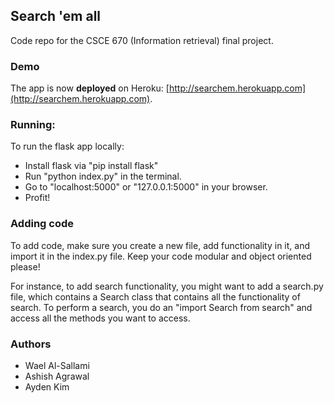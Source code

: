 ## Search 'em all

Code repo for the CSCE 670 (Information retrieval) final project.

### Demo
The app is now **deployed** on Heroku: [http://searchem.herokuapp.com](http://searchem.herokuapp.com).

### Running:

To run the flask app locally:

- Install flask via "pip install flask"
- Run "python index.py" in the terminal.
- Go to "localhost:5000" or "127.0.0.1:5000" in your browser.
- Profit!


### Adding code
To add code, make sure you create a new file, add functionality in it, and import it in the index.py file. Keep your code modular and object oriented please! 

For instance, to add search functionality, you might want to add a search.py file, which contains a Search class that contains all the functionality of search. To perform a search, you do an "import Search from search" and access all the methods you want to access.

### Authors
- Wael Al-Sallami
- Ashish Agrawal
- Ayden Kim
